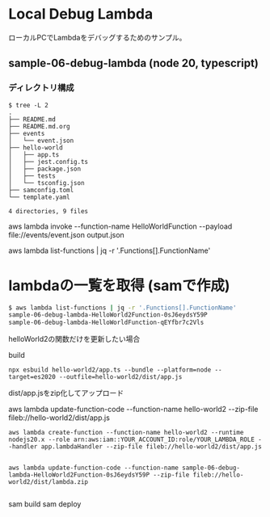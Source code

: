 # Local Debug Lambda

ローカルPCでLambdaをデバッグするためのサンプル。

## sample-06-debug-lambda (node 20, typescript)

### ディレクトリ構成
```
$ tree -L 2 
.
├── README.md
├── README.md.org
├── events
│   └── event.json
├── hello-world
│   ├── app.ts
│   ├── jest.config.ts
│   ├── package.json
│   ├── tests
│   └── tsconfig.json
├── samconfig.toml
└── template.yaml

4 directories, 9 files
```


aws lambda invoke --function-name HelloWorldFunction --payload file://events/event.json output.json


aws lambda list-functions | jq -r '.Functions[].FunctionName'

# lambdaの一覧を取得 (samで作成)

```bash
$ aws lambda list-functions | jq -r '.Functions[].FunctionName'
sample-06-debug-lambda-HelloWorld2Function-0sJ6eydsY59P
sample-06-debug-lambda-HelloWorldFunction-qEYfbr7c2Vls
```

helloWorld2の関数だけを更新したい場合

build
```
npx esbuild hello-world2/app.ts --bundle --platform=node --target=es2020 --outfile=hello-world2/dist/app.js
```

dist/app.jsをzip化してアップロード


aws lambda update-function-code --function-name hello-world2 --zip-file fileb://hello-world2/dist/app.js

```
aws lambda create-function --function-name hello-world2 --runtime nodejs20.x --role arn:aws:iam::YOUR_ACCOUNT_ID:role/YOUR_LAMBDA_ROLE --handler app.lambdaHandler --zip-file fileb://hello-world2/dist/app.js


aws lambda update-function-code --function-name sample-06-debug-lambda-HelloWorld2Function-0sJ6eydsY59P --zip-file fileb://hello-world2/dist/lambda.zip


```
sam build
sam deploy
```